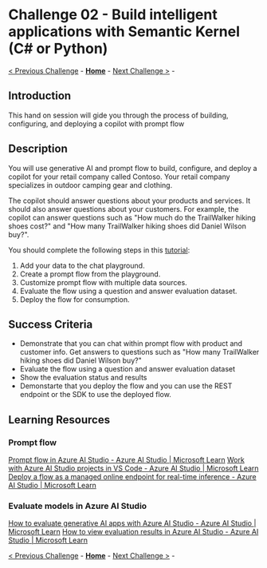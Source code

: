 # Challenge 02 - Build intelligent applications with Semantic Kernel (C# or Python)


 [< Previous Challenge](./Challenge-01.md) - **[Home](../README.md)** - [Next Challenge >](./Challenge-03.md) - 

## Introduction
This hand on session will gide you through the process of building, configuring, and deploying a copilot with prompt flow

## Description
You will use generative AI and prompt flow to build, configure, and deploy a copilot for your retail company called Contoso. Your retail company specializes in outdoor camping gear and clothing.

The copilot should answer questions about your products and services. It should also answer questions about your customers. For example, the copilot can answer questions such as "How much do the TrailWalker hiking shoes cost?" and "How many TrailWalker hiking shoes did Daniel Wilson buy?".

You should complete the following steps in this [tutorial](https://learn.microsoft.com/en-us/azure/ai-studio/tutorials/deploy-copilot-ai-studio):
1. Add your data to the chat playground.
2. Create a prompt flow from the playground.
3. Customize prompt flow with multiple data sources.
4. Evaluate the flow using a question and answer evaluation dataset.
5. Deploy the flow for consumption.

## Success Criteria
- Demonstrate that you can chat within prompt flow with product and customer info. Get answers to questions such as "How many TrailWalker hiking shoes did Daniel Wilson buy?"
- Evaluate the flow using a question and answer evaluation dataset
- Show the evaluation status and results
- Demonstarte that you deploy the flow and you can use the REST endpoint or the SDK to use the deployed flow.
  
## Learning Resources
### Prompt flow
[Prompt flow in Azure AI Studio - Azure AI Studio | Microsoft Learn](https://learn.microsoft.com/en-us/azure/ai-studio/how-to/prompt-flow)
[Work with Azure AI Studio projects in VS Code - Azure AI Studio | Microsoft Learn](https://learn.microsoft.com/en-us/azure/ai-studio/how-to/develop/vscode)
[Deploy a flow as a managed online endpoint for real-time inference - Azure AI Studio | Microsoft Learn](https://learn.microsoft.com/en-us/azure/ai-studio/how-to/flow-deploy)
### Evaluate models in Azure AI Studio
[How to evaluate generative AI apps with Azure AI Studio - Azure AI Studio | Microsoft Learn](https://learn.microsoft.com/en-us/azure/ai-studio/how-to/evaluate-generative-ai-app)
[How to view evaluation results in Azure AI Studio - Azure AI Studio | Microsoft Learn](https://learn.microsoft.com/en-us/azure/ai-studio/how-to/evaluate-flow-results)

 [< Previous Challenge](./Challenge-01.md) - **[Home](../README.md)** - [Next Challenge >](./Challenge-03.md) - 

